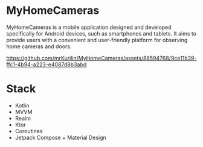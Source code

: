 # MyHomeCameras

MyHomeCameras is a mobile application designed and developed specifically for Android devices, such as smartphones and tablets. 
It aims to provide users with a convenient and user-friendly platform for observing home cameras and doors.

https://github.com/mrKurilin/MyHomeCameras/assets/88594768/9ce11b39-ffc1-4b94-a223-e4087d8b3abd

# Stack 
- Kotlin
- MVVM
- Realm
- Ktor
- Coroutines
- Jetpack Compose + Material Design
